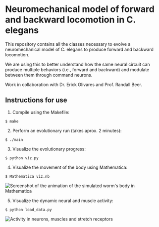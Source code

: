 # Neuromechanical model of forward and backward locomotion in C. elegans 

This repository contains all the classes necessary to evolve a neuromechanical model of C. elegans to produce forward and backward locomotion. 

We are using this to better understand how the same neural circuit can produce multiple behaviors (i.e., forward and backward) and modulate between them through command neurons.

Work in collaboration with Dr. Erick Olivares and Prof. Randall Beer.

## Instructions for use

1. Compile using the Makefile: 
```
$ make
```
2. Perform an evolutionary run (takes aprox. 2 minutes): 
```
$ ./main
```
3. Visualize the evolutionary progress: 
```
$ python viz.py
```
4. Visualize the movement of the body using Mathematica: 
```
$ Mathematica viz.nb
```

![Screenshot of the animation of the simulated worm's body in Mathematica](https://github.com/openworm/CE_locomotion/blob/main/viz.png?raw=true)



5. Visualize the dynamic neural and muscle activity:
```
$ python load_data.py
```
![Activity in neurons, muscles and stretch receptors](https://github.com/openworm/CE_locomotion/blob/main/ExampleActivity.png?raw=true)



